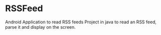 # RSSFeed
Android Application to read RSS feeds
Project in java to read an RSS feed, parse it and display on the screen.
